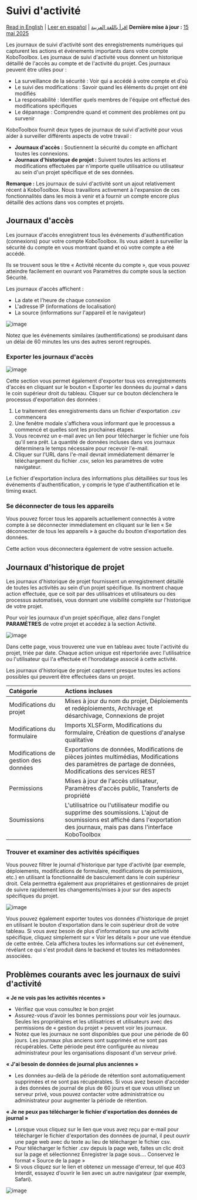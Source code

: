 # Suivi d'activité
<a href="../activity_logs.html">Read in English</a> | <a href="../es/activity_logs.html">Leer en español</a> | <a href="../ar/activity_logs.html">اقرأ باللغة العربية</a>
**Dernière mise à jour :** <a href="https://github.com/kobotoolbox/docs/blob/d6f09be2d6f022db661e2a4d9da0b962db44633e/source/activity_logs.md" class="reference">15 mai 2025</a>

Les journaux de suivi d'activité sont des enregistrements numériques qui capturent les actions et événements importants dans votre compte KoboToolbox. Les journaux de suivi d'activité vous donnent un historique détaillé de l'accès au compte et de l'activité du projet.
Ces journaux peuvent être utiles pour :

-   La surveillance de la sécurité : Voir qui a accédé à votre compte et d'où
-   Le suivi des modifications : Savoir quand les éléments du projet ont été modifiés
-   La responsabilité : Identifier quels membres de l'équipe ont effectué des modifications spécifiques
-   Le dépannage : Comprendre quand et comment des problèmes ont pu survenir

KoboToolbox fournit deux types de journaux de suivi d'activité pour vous aider à surveiller différents aspects de votre travail :

-   **Journaux d'accès :** Soutiennent la sécurité du compte en affichant toutes les connexions.
-   **Journaux d'historique de projet :** Suivent toutes les actions et modifications effectuées par n'importe quelle utilisatrice ou utilisateur au sein d'un projet spécifique et de ses données.


<p class="note">
  <b>Remarque :</b> Les journaux de suivi d'activité sont un ajout relativement récent à KoboToolbox. Nous travaillons activement à l'expansion de ces fonctionnalités dans les mois à venir et à fournir un compte encore plus détaillé des actions dans vos comptes et projets.
</p>

## Journaux d'accès

Les journaux d'accès enregistrent tous les événements d'authentification (connexions) pour votre compte KoboToolbox. Ils vous aident à surveiller la sécurité du compte en vous montrant quand et où votre compte a été accédé.

Ils se trouvent sous le titre « Activité récente du compte », que vous pouvez atteindre facilement en ouvrant vos Paramètres du compte sous la section Sécurité.

Les journaux d'accès affichent :

-   La date et l'heure de chaque connexion
-   L'adresse IP (informations de localisation)
-   La source (informations sur l'appareil et le navigateur)

![image](/images/activity_logs/Logs-image01.jpg)

Notez que les événements similaires (authentifications) se produisant dans un délai de 60 minutes les uns des autres seront regroupés.

### Exporter les journaux d'accès

![image](images/activity_logs/Logs-image02.jpg)

Cette section vous permet également d'exporter tous vos enregistrements d'accès en cliquant sur le bouton « Exporter les données du journal » dans le coin supérieur droit du tableau. Cliquer sur ce bouton déclenchera le processus d'exportation des données :
1. Le traitement des enregistrements dans un fichier d'exportation .csv commencera
2. Une fenêtre modale s'affichera vous informant que le processus a commencé et quelles sont les prochaines étapes.
3. Vous recevrez un e-mail avec un lien pour télécharger le fichier une fois qu'il sera prêt. La quantité de données incluses dans vos journaux déterminera le temps nécessaire pour recevoir l'e-mail.
4. Cliquer sur l'URL dans l'e-mail devrait immédiatement démarrer le téléchargement du fichier .csv, selon les paramètres de votre navigateur.

Le fichier d'exportation inclura des informations plus détaillées sur tous les événements d'authentification, y compris le type d'authentification et le timing exact.

### Se déconnecter de tous les appareils

Vous pouvez forcer tous les appareils actuellement connectés à votre compte à se déconnecter immédiatement en cliquant sur le lien « Se déconnecter de tous les appareils » à gauche du bouton d'exportation des données.

Cette action vous déconnectera également de votre session actuelle.

## Journaux d'historique de projet

Les journaux d'historique de projet fournissent un enregistrement détaillé de toutes les activités au sein d'un projet spécifique. Ils montrent chaque action effectuée, que ce soit par des utilisatrices et utilisateurs ou des processus automatisés, vous donnant une visibilité complète sur l'historique de votre projet.

Pour voir les journaux d'un projet spécifique, allez dans l'onglet **PARAMÈTRES** de votre projet et accédez à la section Activité.

![image](/images/activity_logs/Logs-image3.jpg)

Dans cette page, vous trouverez une vue en tableau avec toute l'activité du projet, triée par date. Chaque action unique est répertoriée avec l'utilisatrice ou l'utilisateur qui l'a effectuée et l'horodatage associé à cette activité.

Les journaux d'historique de projet capturent presque toutes les actions possibles qui peuvent être effectuées dans un projet.

| Catégorie                      | Actions incluses                                                                                                                                                 |
| :------------------------------| :----------------------------------------------------------------------------------------------------------------------------------------------------------------|
| Modifications du projet        | Mises à jour du nom du projet, Déploiements et redéploiements, Archivage et désarchivage, Connexions de projet                                                  |
| Modifications du formulaire    | Imports XLSForm, Modifications du formulaire, Création de questions d'analyse qualitative                                                                        |
| Modifications de gestion des données | Exportations de données, Modifications de pièces jointes multimédias, Modifications des paramètres de partage de données, Modifications des services REST |
| Permissions                    | Mises à jour de l'accès utilisateur, Paramètres d'accès public, Transferts de propriété                                                                         |
| Soumissions                    | L'utilisatrice ou l'utilisateur modifie ou supprime des soumissions. L'ajout de soumissions est affiché dans l'exportation des journaux, mais pas dans l'interface KoboToolbox |

### Trouver et examiner des activités spécifiques

Vous pouvez filtrer le journal d'historique par type d'activité (par exemple, déploiements, modifications de formulaire, modifications de permissions, etc.) en utilisant la fonctionnalité de basculement dans le coin supérieur droit. Cela permettra également aux propriétaires et gestionnaires de projet de suivre rapidement les changements/mises à jour sur des aspects spécifiques du projet.

![image](/images/activity_logs/Logs-GIF01.gif)

Vous pouvez également exporter toutes vos données d'historique de projet en utilisant le bouton d'exportation dans le coin supérieur droit de votre tableau.
Si vous avez besoin de plus d'informations sur une activité spécifique, cliquez simplement sur « Voir les détails » pour une vue étendue de cette entrée. Cela affichera toutes les informations sur cet événement, révélant ce qui s'est produit dans le backend et toutes les métadonnées associées.

## Problèmes courants avec les journaux de suivi d'activité

**« Je ne vois pas les activités récentes »**
-   Vérifiez que vous consultez le bon projet
-   Assurez-vous d'avoir les bonnes permissions pour voir les journaux. Seules les propriétaires et les utilisatrices et utilisateurs avec des permissions de « gestion du projet » peuvent voir les journaux.
-   Notez que les journaux ne sont disponibles que pour une période de 60 jours. Les journaux plus anciens sont supprimés et ne sont pas récupérables. Cette période peut être configurée au niveau administrateur pour les organisations disposant d'un serveur privé.

**« J'ai besoin de données de journal plus anciennes »**
-   Les données au-delà de la période de rétention sont automatiquement supprimées et ne sont pas récupérables. Si vous avez besoin d'accéder à des données de journal de plus de 60 jours et que vous utilisez un serveur privé, vous pouvez contacter votre administratrice ou administrateur pour augmenter la période de rétention.

**« Je ne peux pas télécharger le fichier d'exportation des données de journal »**
-   Lorsque vous cliquez sur le lien que vous avez reçu par e-mail pour télécharger le fichier d'exportation des données de journal, il peut ouvrir une page web avec du texte au lieu de télécharger le fichier csv.
-   Pour télécharger le fichier .csv depuis la page web, faites un clic droit sur la page et sélectionnez Enregistrer la page sous…. Conservez le format « Source de la page »
-   Si vous cliquez sur le lien et obtenez un message d'erreur, tel que 403 Interdit, essayez d'ouvrir le lien avec un autre navigateur (par exemple, Safari).

![image](/images/getting_started_organization_feature/organizations_project_views.gif)
